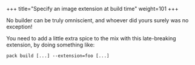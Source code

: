 +++
title="Specify an image extension at build time"
weight=101
+++

<!--more-->

No builder can be truly omniscient, and whoever did yours surely was no exception! 

You need to add a little extra spice to the mix with this late-breaking extension, by doing something like:

`pack build [...] --extension=foo [...]`
